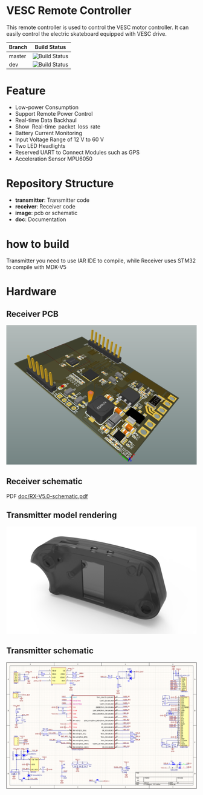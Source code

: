 # VESC Remote Controller

This remote controller is used to control the VESC motor controller. It can easily control the electric skateboard equipped with VESC drive.



| Branch | Build Status                                                 |
| ------ | ------------------------------------------------------------ |
| master | ![Build Status](https://camo.githubusercontent.com/0cce57dd531f9e16706cb1456696e504a9b32d38/68747470733a2f2f7472617669732d63692e6f72672f6d6164636f777377652f4f44726976652e706e673f6272616e63683d6d6173746572) |
| dev    | ![Build Status](https://camo.githubusercontent.com/9d3b29396ebe9dd076974a0ea4b6a0ed848e309c/68747470733a2f2f7472617669732d63692e6f72672f61746f6d2f61706d2e7376673f6272616e63683d6d6173746572) |

# Feature
- Low-power Consumption
- Support Remote Power Control
- Real-time Data Backhaul
- Show Real-time packet loss rate
- Battery Current Monitoring
- Input Voltage Range of 12 V to 60 V
- Two LED Headlights
- Reserved UART to Connect Modules such as GPS
- Acceleration Sensor MPU6050

# Repository Structure

- **transmitter**: Transmitter code
- **receiver**: Receiver code
- **image**: pcb or schematic
- **doc**: Documentation

# how to build

Transmitter you need to use IAR IDE to compile, while Receiver uses STM32 to compile with MDK-V5

# Hardware

## Receiver PCB
![](image/board-f.png)


## Receiver  schematic

PDF [doc/RX-V5.0-schematic.pdf](doc/RX-V5.0-schematic.pdf)


## Transmitter model rendering

![transmitter](image/transmitter.png)




## Transmitter schematic

![sch-t](image/sch-t.png)

